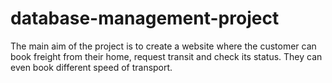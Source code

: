 # database-management-project
The main aim of the project is to create a website where the customer can book freight from their home, request transit and check its status. They can even book different speed of transport.
